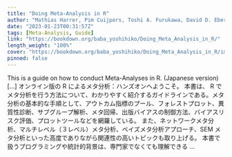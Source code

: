 ```yaml
---
title: "Doing Meta-Analysis in R"
author: "Mathias Harrer, Pim Cuijpers, Toshi A. Furukawa, David D. Ebert"
date: "2023-01-23T00:31:57Z"
tags: [Meta-Analysis, Guide]
link: "https://bookdown.org/baba_yoshihiko/Doing_Meta_Analysis_in_R/"
length_weight: "100%"
cover: "https://bookdown.org/baba_yoshihiko/Doing_Meta_Analysis_in_R/images/cover.png"
pinned: false
---
```


This is a guide on how to conduct Meta-Analyses in R. (Japanese version) [...] オンライン版の R によるメタ分析：ハンズオンへようこそ。 本書は、 R でメタ分析を行う方法について、わかりやすく紹介するガイドラインである。メタ分析の基本的な手順として、アウトカム指標のプール、フォレストプロット、異質性診断、サブグループ解析、メタ回帰、出版バイアスの制御方法、バイアスリスク評価、プロットツールなどを網羅している。 また、ネットワークメタ分析、マルチレベル（３レベル）メタ分析、ベイズメタ分析アプローチ、SEM メタ分析といった高度でありながら関連性の高いトピックも取り上げる。 本書で扱うプログラミングや統計的背景は、専門家でなくても理解できる ...
